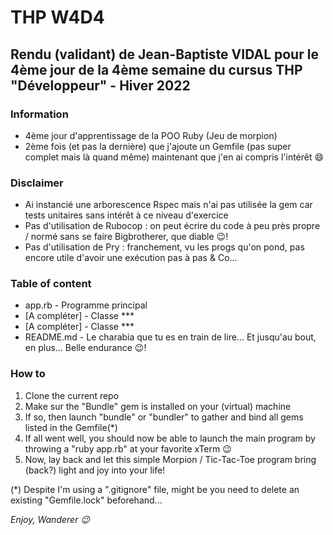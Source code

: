 # THP W4D4

## Rendu (validant) de Jean-Baptiste VIDAL pour le 4ème jour de la 4ème semaine du cursus THP "Développeur" - Hiver 2022

### Information
- 4ème jour d'apprentissage de la POO Ruby (Jeu de morpion)
- 2ème fois (et pas la dernière) que j'ajoute un Gemfile (pas super complet mais là quand même) maintenant que j'en ai compris l'intérêt :smile:

### Disclaimer
- Ai instancié une arborescence Rspec mais n'ai pas utilisée la gem car tests unitaires sans intérêt à ce niveau d'exercice
- Pas d'utilisation de Rubocop : on peut écrire du code à peu près propre / normé sans se faire Bigbrotherer, que diable :wink:!
- Pas d'utilisation de Pry : franchement, vu les progs qu'on pond, pas encore utile d'avoir une exécution pas à pas & Co...

  
### Table of content
- app.rb - Programme principal
- [A compléter] - Classe ***
- [A compléter] - Classe ***
- README.md - Le charabia que tu es en train de lire... Et jusqu'au bout, en plus... Belle endurance :wink:!  

### How to
1. Clone the current repo
2. Make sur the "Bundle" gem is installed on your (virtual) machine
3. If so, then launch "bundle" or "bundler" to gather and bind all gems listed in the Gemfile(*)
4. If all went well, you should now be able to launch the main program by throwing a "ruby app.rb" at your favorite xTerm :wink:
5. Now, lay back and let this simple Morpion / Tic-Tac-Toe  program bring (back?) light and joy into your life!

(*) Despite I'm using a ".gitignore" file, might be you need to delete an existing "Gemfile.lock" beforehand...

_Enjoy, Wanderer :wink:_
